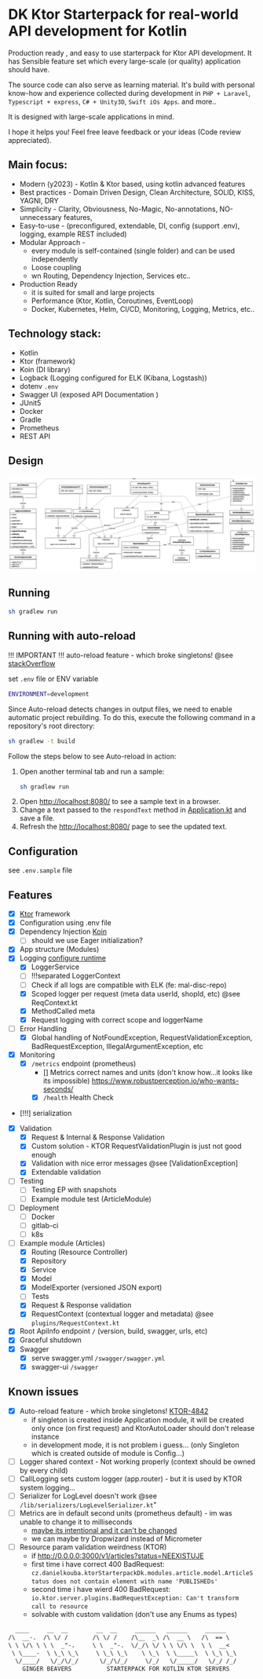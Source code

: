 # DK Ktor Starterpack for real-world API development for Kotlin

Production ready , and easy to use starterpack for Ktor API development. It has Sensible feature set which every large-scale (or quality)  application should have.

The source code can also serve as learning material. It's build with personal know-how and experience collected during development in `PHP + Laravel`, `Typescript + express`, `C# + Unity3D`, `Swift iOs Apps`. and more..

It is designed with large-scale applications in mind.

I hope it helps you! Feel free leave feedback or your ideas (Code review appreciated).

## Main focus:
- Modern (y2023) - Kotlin & Ktor based, using kotlin advanced features
- Best practices - Domain Driven Design, Clean Architecture, SOLID, KISS, YAGNI, DRY
- Simplicity - Clarity, Obviousness, No-Magic, No-annotations, NO-unnecessary features,
- Easy-to-use - (preconfigured, extendable, DI, config (support .env), logging, example REST included)
- Modular Approach -
    - every module is self-contained (single folder) and can be used independently
    - Loose coupling
    - wn Routing, Dependency Injection, Services etc..
- Production Ready
    - it is suited for small and large projects
    - Performance (Ktor, Kotlin, Coroutines, EventLoop)
    - Docker, Kubernetes, Helm, CI/CD, Monitoring, Logging, Metrics, etc..

## Technology stack:
- Kotlin
- Ktor (framework)
- Koin (DI library)
- Logback (Logging configured for ELK (Kibana, Logstash))
- dotenv `.env`
- Swagger UI (exposed API Documentation )
- JUnit5
- Docker
- Gradle
- Prometheus
- REST API

## Design
![alt Design model UML](docs/model_uml.png)

## Running

 ```bash
 sh gradlew run
 ```

## Running with auto-reload

!!! IMPORTANT !!!
auto-reload feature - which broke singletons!
@see [stackOverflow](https://stackoverflow.com/questions/75007189/kotlin-ktor-singleton-doesnt-work-in-development-mode-auto-reload-enabled)

set `.env` file or ENV variable

```bash
ENVIRONMENT=development
```

Since Auto-reload detects changes in output files, we need to enable automatic project rebuilding. To do this, execute
the following command in a repository's root directory:

```bash
sh gradlew -t build
```

Follow the steps below to see Auto-reload in action:

1. Open another terminal tab and run a sample:
   ```bash
   sh gradlew run
   ```
1. Open [http://localhost:8080/](http://localhost:8080/) to see a sample text in a browser.
1. Change a text passed to the  `respondText` method in [Application.kt](src/main/kotlin/com/example/Application.kt) and
   save a file.
1. Refresh the [http://localhost:8080/](http://localhost:8080/) page to see the updated text.

## Configuration

see `.env.sample` file

## Features

- [x] [Ktor](https://ktor.io/) framework
- [x] Configuration using .env file
- [x] Dependency Injection [Koin](https://insert-koin.io/)
  - [ ] should we use Eager initialization? 
- [x] App structure (Modules)
- [x] Logging  [configure runtime](https://stackoverflow.com/questions/16910955/programmatically-configure-logback-appender)
  - [x] LoggerService
  - [ ] !!!separated LoggerContext
  - [ ] Check if all logs are compatible with ELK (fe: mal-disc-repo)
  - [x] Scoped logger per request (meta data userId, shopId, etc) @see ReqContext.kt
  - [x] MethodCalled meta
  - [x] Request logging with correct scope and loggerName
- [ ] Error Handling
  - [x] Global handling of NotFoundException, RequestValidationException, BadRequestException, IllegalArgumentException, etc 
- [x] Monitoring
  - [x] `/metrics` endpoint (prometheus)
    - [] Metrics correct names and units (don't know how...it looks like its impossible) https://www.robustperception.io/who-wants-seconds/ 
    - [x] `/health` Health Check
- [!!!] serialization
- [x] Validation
  - [x] Request & Internal & Response Validation
  - [x] Custom solution - KTOR RequestValidationPlugin is just not good enough
  - [x] Validation with nice error messages @see [ValidationException]
  - [x] Extendable validation
- [ ] Testing
  - [ ] Testing EP with snapshots
  - [ ] Example module test (ArticleModule)
- [ ] Deployment
  - [ ] Docker
  - [ ] gitlab-ci
  - [ ] k8s
- [ ] Example module (Articles)
  - [x] Routing (Resource Controller)
  - [x] Repository
  - [x] Service
  - [x] Model
  - [x] ModelExporter (versioned JSON export)
  - [ ] Tests
  - [x] Request & Response validation
  - [x] RequestContext (contextual logger and metadata) @see `plugins/RequestContext.kt`
- [x] Root ApiInfo endpoint `/` (version, build, swagger, urls, etc)
- [x] Graceful shutdown
- [x] Swagger
  - [x] serve swagger.yml `/swagger/swagger.yml`
  - [x] swagger-ui `/swagger`

## Known issues
- [x] Auto-reload feature - which broke singletons! [KTOR-4842](https://youtrack.jetbrains.com/issue/KTOR-4842/Autoreloading-It-breaks-lateinit-variables-initialization)
  - if singleton is created inside Application module, it will be created only once (on first request) and KtorAutoLoader should don't release instance
  - in development mode, it is not problem i guess... (only Singleton which is created outside of module is Config...)
- [ ] Logger shared context - Not working properly (context should be owned by every child)
- [ ] CallLogging sets custom logger (app.router) - but it is used by KTOR system logging...  
- [ ] Serializer for LogLevel doesn't work @see `/lib/serializers/LogLevelSerializer.kt`"
- [ ] Metrics are in default second units (prometheus default) - im was unable to change it to milliseconds
   - [maybe its intentional and it can't be changed](https://www.robustperception.io/who-wants-seconds/)
   - we can maybe try Dropwizard instead of Micrometer
- [ ] Resource param validation weirdness (KTOR)
  - if http://0.0.0.0:3000/v1/articles?status=NEEXISTUJE  
  -  first time i have correct 400 BadRequest:  `cz.danielkouba.ktorStarterpackDk.modules.article.model.ArticleStatus does not contain element with name 'PUBLISHEDs'`
  -  second time i have wierd  400 BadRequest: `io.ktor.server.plugins.BadRequestException: Can't transform call to resource`
  - solvable with custom validation (don't use any Enums as types)
  
```
  ____     __  __        __  __     ______   ______     ______
/\  __-.  /\ \/ /       /\ \/ /    /\__  _\ /\  __ \   /\  == \
\ \ \/\ \ \ \  _"-.     \ \  _"-.  \/_/\ \/ \ \ \/\ \  \ \  __<
 \ \____-  \ \_\ \_\     \ \_\ \_\    \ \_\  \ \_____\  \ \_\ \_\
  \/____/   \/_/\/_/      \/_/\/_/     \/_/   \/_____/   \/_/ /_/
    GINGER BEAVERS          STARTERPACK FOR KOTLIN KTOR SERVERS 
```
